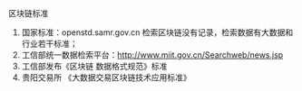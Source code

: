 区块链标准

1. 国家标准：openstd.samr.gov.cn 检索区块链没有记录，检索数据有大数据和行业若干标准；
2. 工信部统一数据检索平台：http://www.miit.gov.cn/Searchweb/news.jsp 
2. 工信部发布《区块链 数据格式规范》标准
4. 贵阳交易所 《大数据交易区块链技术应用标准》
